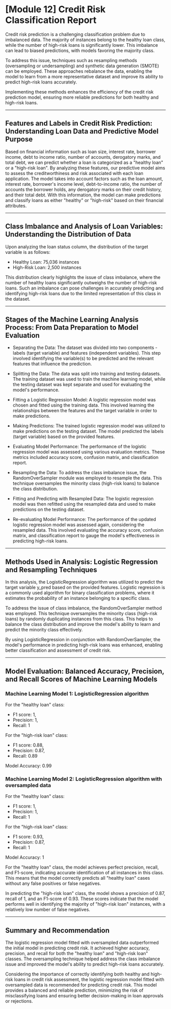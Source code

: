 # [Module 12] Credit Risk Classification Report

Credit risk prediction is a challenging classification problem due to imbalanced data. The majority of instances belong to the healthy loan class, while the number of high-risk loans is significantly lower. This imbalance can lead to biased predictions, with models favoring the majority class.

To address this issue, techniques such as resampling methods (oversampling or undersampling) and synthetic data generation (SMOTE) can be employed. These approaches rebalance the data, enabling the model to learn from a more representative dataset and improve its ability to predict high-risk loans accurately.

Implementing these methods enhances the efficiency of the credit risk prediction model, ensuring more reliable predictions for both healthy and high-risk loans.

- - -

## Features and Labels in Credit Risk Prediction: Understanding Loan Data and Predictive Model Purpose 

Based on financial information such as loan size, interest rate, borrower income, debt to income ratio, number of accounts, derogatory marks, and total debt, we can predict whether a loan is categorized as a "healthy loan" or a "high-risk loan". By analyzing these features, our predictive model aims to assess the creditworthiness and risk associated with each loan application. The model takes into account factors such as the loan amount, interest rate, borrower's income level, debt-to-income ratio, the number of accounts the borrower holds, any derogatory marks on their credit history, and their total debt. With this information, the model can make predictions and classify loans as either "healthy" or "high-risk" based on their financial attributes.

- - -

## Class Imbalance and Analysis of Loan Variables: Understanding the Distribution of Data

Upon analyzing the loan status column, the distribution of the target variable is as follows:
  * Healthy Loan: 75,036 instances
  * High-Risk Loan: 2,500 instances
  
This distribution clearly highlights the issue of class imbalance, where the number of healthy loans significantly outweighs the number of high-risk loans. Such an imbalance can pose challenges in accurately predicting and identifying high-risk loans due to the limited representation of this class in the dataset.

- - -

## Stages of the Machine Learning Analysis Process: From Data Preparation to Model Evaluation

* Separating the Data: The dataset was divided into two components - labels (target variable) and features (independent variables). This step involved identifying the variable(s) to be predicted and the relevant features that influence the prediction.

* Splitting the Data: The data was split into training and testing datasets. The training dataset was used to train the machine learning model, while the testing dataset was kept separate and used for evaluating the model's performance.

* Fitting a Logistic Regression Model: A logistic regression model was chosen and fitted using the training data. This involved learning the relationships between the features and the target variable in order to make predictions.

* Making Predictions: The trained logistic regression model was utilized to make predictions on the testing dataset. The model predicted the labels (target variable) based on the provided features.

* Evaluating Model Performance: The performance of the logistic regression model was assessed using various evaluation metrics. These metrics included accuracy score, confusion matrix, and classification report.

* Resampling the Data: To address the class imbalance issue, the RandomOverSampler module was employed to resample the data. This technique oversamples the minority class (high-risk loans) to balance the class distribution.

* Fitting and Predicting with Resampled Data: The logistic regression model was then refitted using the resampled data and used to make predictions on the testing dataset.

* Re-evaluating Model Performance: The performance of the updated logistic regression model was assessed again, considering the resampled data. This involved evaluating the accuracy score, confusion matrix, and classification report to gauge the model's effectiveness in predicting high-risk loans.

- - -

## Methods Used in Analysis: Logistic Regression and Resampling Techniques

In this analysis, the LogisticRegression algorithm was utilized to predict the target variable y_pred based on the provided features. Logistic regression is a commonly used algorithm for binary classification problems, where it estimates the probability of an instance belonging to a specific class.

To address the issue of class imbalance, the RandomOverSampler method was employed. This technique oversamples the minority class (high-risk loans) by randomly duplicating instances from this class. This helps to balance the class distribution and improve the model's ability to learn and predict the minority class effectively.

By using LogisticRegression in conjunction with RandomOverSampler, the model's performance in predicting high-risk loans was enhanced, enabling better classification and assessment of credit risk.

- - -

## Model Evaluation: Balanced Accuracy, Precision, and Recall Scores of Machine Learning Models

### Machine Learning Model 1: LogisticRegression algorithm

For the "healthy loan" class:
  * F1 score: 1,
  * Precision: 1,
  * Recall: 1

For the "high-risk loan" class:
  * F1 score: 0.88,
  * Precision: 0.87,
  * Recall: 0.89

Model Accuracy: 0.99

### Machine Learning Model 2: LogisticRegression algorithm with oversampled data

For the "healthy loan" class:
  * F1 score: 1,
  * Precision: 1,
  * Recall: 1

For the "high-risk loan" class:
  * F1 score: 0.93,
  * Precision: 0.87,
  * Recall: 1

Model Accuracy: 1

For the "healthy loan" class, the model achieves perfect precision, recall, and F1-score, indicating accurate identification of all instances in this class. This means that the model correctly predicts all "healthy loan" cases without any false positives or false negatives.

In predicting the "high-risk loan" class, the model shows a precision of 0.87, recall of 1, and an F1-score of 0.93. These scores indicate that the model performs well in identifying the majority of "high-risk loan" instances, with a relatively low number of false negatives.

- - -

## Summary and Recommendation

The logistic regression model fitted with oversampled data outperformed the initial model in predicting credit risk. It achieved higher accuracy, precision, and recall for both the "healthy loan" and "high-risk loan" classes. The oversampling technique helped address the class imbalance issue and improved the model's ability to predict high-risk loans accurately.

Considering the importance of correctly identifying both healthy and high-risk loans in credit risk assessment, the logistic regression model fitted with oversampled data is recommended for predicting credit risk. This model provides a balanced and reliable prediction, minimizing the risk of misclassifying loans and ensuring better decision-making in loan approvals or rejections.